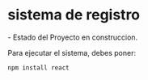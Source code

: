 <!--descipcion del protecto -->
<h1> sistema de registro </h1>
 - Estado del Proyecto en construccion.
 
 Para ejecutar el sistema, debes poner:
 
 ```npm install react```
